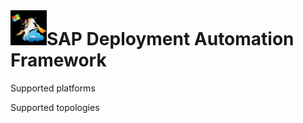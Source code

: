 # ![SAP Deployment Automation Framework](../assets/images/UnicornSAPBlack64x64.png)**SAP Deployment Automation Framework** #

Supported platforms

Supported topologies




